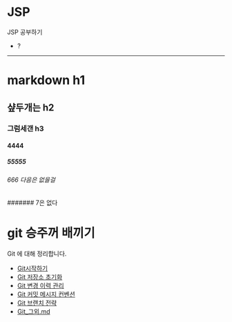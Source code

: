 # JSP
JSP 공부하기
- ?

-------------------------------------------------------------------------------------------------------------------
# markdown h1

## 샾두개는 h2
### 그럼세갠 h3
#### 4444
##### 55555
###### 666 다음은 없을걸
####### 7은 없다


# git 승주꺼 배끼기
Git 에 대해 정리합니다.

- [Git시작하기](./Git_시작하기.md)
- [Git 저장소 초기화](./Git_저장소_초기화.md)
- [Git 변경 이력 관리](./Git_변경_이력_관리.md)
- [Git 커밋 메시지 컨벤션](./Git_커밋_메시지_컨벤션.md)
- [Git 브랜치 전략](./Git_브랜치_전략.md)
- [Git_그외.md](./Git_그외.md)

